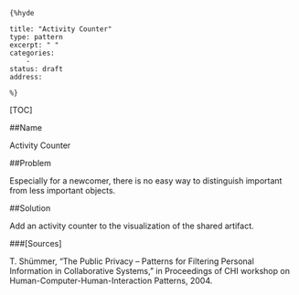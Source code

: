     {%hyde

    title: "Activity Counter"
    type: pattern
    excerpt: " "
    categories:
        - 
    status: draft
    address:

    %}

[TOC]


##Name
<!--Primary name the pattern is known by.-->

Activity Counter

<!--###[Also Known As]-->
<!-- All other names the pattern is known by.-->



<!--##Summary-->
<!-- One short paragraph summarising the pattern.-->

 

<!--##Context-->
<!-- The situations in which the pattern may apply.-->



##Problem
<!-- The problem a pattern addresses, including a list of forces describing why a problem might be difficult to solve.-->

Especially for a newcomer, there is no easy way to distinguish important from less important objects.

##Solution
<!-- A concise description of how the pattern addresses the problem.-->

Add an activity counter to the visualization of the shared artifact.

<!--###[Structure]-->
<!--A detailed specification of the structural aspects of the pattern. A class diagram if applicable.-->



<!--###[Implementation]-->
<!--Guidelines for implementing the pattern; code fragments; suggested PETS; policy fragments.-->



<!--##Consequences-->
<!--The advantages (benefits) and disadvantages (liabilities) of applying the pattern.-->



<!--###[Constraints]-->
<!-- limitations as a consequence of applying the pattern.-->



<!--##Examples-->
<!--Motivational example to see how the pattern is applied.-->



<!--###[Known Uses]-->
<!-- Pointers to various applications of the pattern.-->



<!--##See Also-->
<!-- Any pointers to relevant information, not contained in the subfields below.-->



<!--###[Related Patterns]-->
<!-- Supporting and conflicting patterns-->



###[Sources]
<!-- References to the original source of the pattern.-->

T. Shümmer, “The Public Privacy – Patterns for Filtering Personal Information in Collaborative Systems,” in Proceedings of CHI workshop on Human-Computer-Human-Interaction Patterns, 2004.

<!--##General Comments-->
<!-- Separate discussion on the pattern.-->



<!--##Categories-->
<!-- Placeholder for future agreed upon categories as per collaboration's evaluation.-->

<!--##Tags-->
<!-- User definable descriptors for additional correlation.-->




